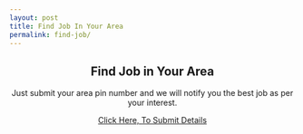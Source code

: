 ```yaml
---
layout: post
title: Find Job In Your Area
permalink: find-job/
---
```


<div class="jumbotron"> <center>
  <h2> Find Job in Your Area </h2>
  <p> Just submit your area pin number and we will notify you the best job as per your interest. </p>
  <p><a class="btn btn-primary btn-lg" href="#" role="button"> Click Here, To Submit Details </a></p>
 </center>
</div>
